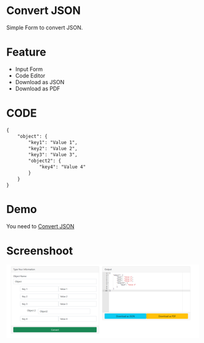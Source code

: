 # Convert JSON

Simple Form to convert JSON.

# Feature
- Input Form
- Code Editor
- Download as JSON
- Download as PDF

# CODE
```
{
	"object": {
		"key1": "Value 1",
		"key2": "Value 2",
		"key3": "Value 3",
		"object2": {
			"key4": "Value 4"
		}
	}
}
```

# Demo
You need to [Convert JSON](https://code.wapborhan.com/convert-json/)

# Screenshoot

[![screenshoot](/src/convert-json.png)](https://code.wapborhan.com/convert-json/)
